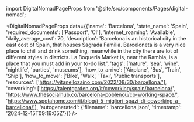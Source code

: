 
import DigitalNomadPageProps from '@site/src/components/Pages/digital-nomad';

<DigitalNomadPageProps
    data={{'name': 'Barcelona', 'state_name': 'Spain', 'required_documents': ['Passport', 'CI'], 'internet_roaming': 'Available', 'daily_average_cost': 70, 'description': 'Barcelona is an historical city in the east cost of Spain, that houses Sagrada Familia. Barceloneta is a very nice place to chill and drink something, meanwhile in the city there are lot of different styles in districts. La Boqueria Market is, near the Rambla, is a place that you must add in your to-do list.', 'tags': ['nature', 'sea', 'wine', 'nightlife', 'parties', 'museums'], 'how_to_arrive': ['Airplane', 'Bus', 'Train', 'Ship'], 'how_to_move': ['Bike', 'Walk', 'Taxi', 'Public transports'], 'resources': ['https://vitanellozaino.com/2022/08/30/barcellona/'], 'coworking': ['https://talentgarden.org/it/coworking/spain/barcelona/', 'https://www.thesocialhub.co/barcelona-poblenou/co-working-space/', 'https://www.spotahome.com/it/blog/i-5-migliori-spazi-di-coworking-a-barcellona/'], 'autogenerated': {'filename': 'barcellona.json', 'timestamp': '2024-12-15T09:16:05Z'}}}
/>
